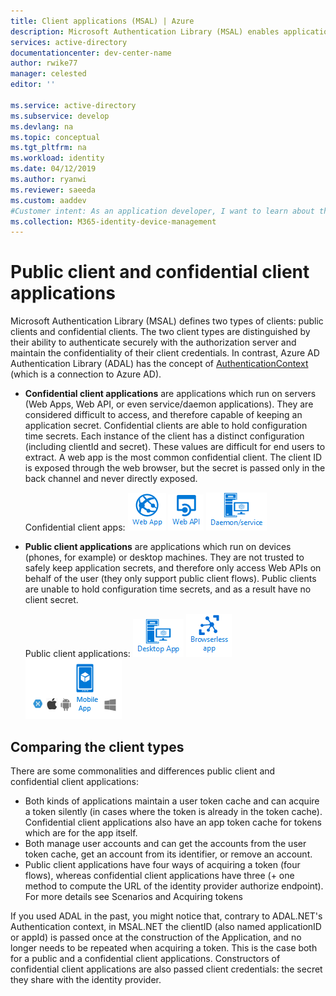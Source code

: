 ```yaml
---
title: Client applications (MSAL) | Azure
description: Microsoft Authentication Library (MSAL) enables application developers to acquire tokens in order to call secured Web APIs. These Web APIs can be the Microsoft Graph, other Microsoft APIS, third-party Web APIs, or your own Web API. MSAL supports multiple application architectures and platforms.
services: active-directory
documentationcenter: dev-center-name
author: rwike77
manager: celested
editor: ''

ms.service: active-directory
ms.subservice: develop
ms.devlang: na
ms.topic: conceptual
ms.tgt_pltfrm: na
ms.workload: identity
ms.date: 04/12/2019
ms.author: ryanwi
ms.reviewer: saeeda
ms.custom: aaddev
#Customer intent: As an application developer, I want to learn about the types of client application so I can decide if this platform meets my application development needs and requirements.
ms.collection: M365-identity-device-management
---
```


# Public client and confidential client applications
Microsoft Authentication Library (MSAL) defines two types of clients: public clients and confidential clients. The two client types are distinguished by their ability to authenticate securely with the authorization server and maintain the confidentiality of their client credentials.  In contrast, Azure AD Authentication Library (ADAL) has the concept of [AuthenticationContext](https://github.com/AzureAD/azure-activedirectory-library-for-dotnet/wiki/AuthenticationContext-the-connection-to-Azure-AD) (which is a connection to Azure AD).

- **Confidential client applications** are applications which run on servers (Web Apps, Web API, or even service/daemon applications). They are considered difficult to access, and therefore capable of keeping an application secret. Confidential clients are able to hold configuration time secrets. Each instance of the client has a distinct configuration (including clientId and secret). These values are difficult for end users to extract. A web app is the most common confidential client. The client ID is exposed through the web browser, but the secret is passed only in the back channel and never directly exposed.

    Confidential client apps:
    ![Web app](media/msal-client-applications/WebApp.png) ![Web API](media/msal-client-applications/WebAPI.png) ![Daemon/service](media/msal-client-applications/DaemonService.png)

- **Public client applications** are applications which run on devices (phones, for example) or desktop machines. They are not trusted to safely keep application secrets, and therefore only access Web APIs on behalf of the user (they only support public client flows). Public clients are unable to hold configuration time secrets, and as a result have no client secret.

    Public client applications:
    ![Desktop app](media/msal-client-applications/DesktopApp.png) ![Browserless API](media/msal-client-applications/BrowserlessApp.png) ![Mobile app](media/msal-client-applications/MobileApp.png)

## Comparing the client types
There are some commonalities and differences public client and confidential client applications:

- Both kinds of applications maintain a user token cache and can acquire a token silently (in cases where the token is already in the token cache). Confidential client applications also have an app token cache for tokens which are for the app itself.
- Both manage user accounts and can get the accounts from the user token cache, get an account from its identifier, or remove an account.
- Public client applications have four ways of acquiring a token (four flows), whereas confidential client applications have three (+ one method to compute the URL of the identity provider authorize endpoint). For more details see Scenarios and Acquiring tokens

If you used ADAL in the past, you might notice that, contrary to ADAL.NET's Authentication context, in MSAL.NET the clientID (also named applicationID or appId) is passed once at the construction of the Application, and no longer needs to be repeated when acquiring a token. This is the case both for a public and a confidential client applications. Constructors of confidential client applications are also passed client credentials: the secret they share with the identity provider.